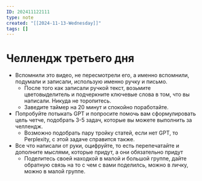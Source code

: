 ```yaml
---
ID: 202411122111
type: note
created: "[[2024-11-13-Wednesday]]"
tags: []
---
```

#  Челлендж третьего дня

- Вспомнили это видео, не пересмотрели его, а именно вспомнили, подумали и записали, использую именно ручку и письмо.
	- ﻿﻿После того как записали ручкой текст, возьмите цветовыделитель и подчеркните ключевые слова в том, что вы написали. Никуда не торопитесь.
	- ﻿﻿Заведите таймер на 20 минут и спокойно поработайте.
- ﻿﻿Попробуйте потыкать GPT и попросите помочь вам сформулировать цель четче, подобрать 3-5 задач, которые вы можете выполнить за челлендж.
	- ﻿﻿Возможно подобрать пару тройку статей, если нет GPT, то Perplexity, с этой задаче справится также.
- ﻿﻿Все что написали от руки, оцифруйте, то есть перепечатайте и дополните мыслями, которые придут, а они обязательно придут
	- Поделитесь своей находкой в малой и большой группе, дайте обратную связь на то с чем с вами поделилсь, можно в личку, можно в малой группе.